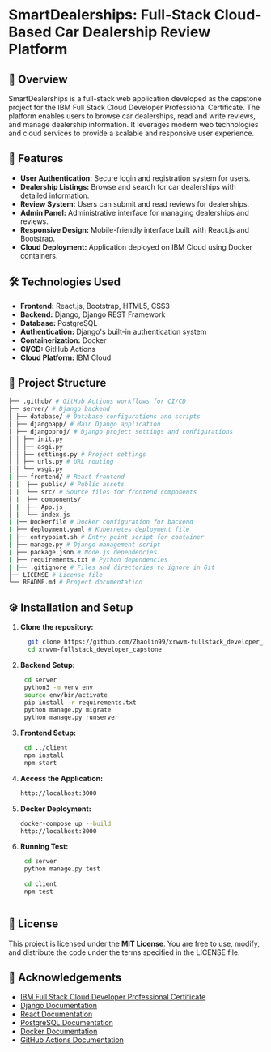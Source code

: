 # SmartDealerships: Full-Stack Cloud-Based Car Dealership Review Platform

## 📌 Overview

SmartDealerships is a full-stack web application developed as the capstone project for the IBM Full Stack Cloud Developer Professional Certificate. The platform enables users to browse car dealerships, read and write reviews, and manage dealership information. It leverages modern web technologies and cloud services to provide a scalable and responsive user experience.

## 🚀 Features

- **User Authentication:** Secure login and registration system for users.
- **Dealership Listings:** Browse and search for car dealerships with detailed information.
- **Review System:** Users can submit and read reviews for dealerships.
- **Admin Panel:** Administrative interface for managing dealerships and reviews.
- **Responsive Design:** Mobile-friendly interface built with React.js and Bootstrap.
- **Cloud Deployment:** Application deployed on IBM Cloud using Docker containers.

## 🛠️ Technologies Used

- **Frontend:** React.js, Bootstrap, HTML5, CSS3
- **Backend:** Django, Django REST Framework
- **Database:** PostgreSQL
- **Authentication:** Django's built-in authentication system
- **Containerization:** Docker
- **CI/CD:** GitHub Actions
- **Cloud Platform:** IBM Cloud

## 📂 Project Structure
```bash
├── .github/ # GitHub Actions workflows for CI/CD
├── server/ # Django backend
│ ├── database/ # Database configurations and scripts
│ ├── djangoapp/ # Main Django application
│ ├── djangoproj/ # Django project settings and configurations
│ │ ├── init.py
│ │ ├── asgi.py
│ │ ├── settings.py # Project settings
│ │ ├── urls.py # URL routing
│ │ └── wsgi.py
| ├── frontend/ # React frontend
│ |  ├── public/ # Public assets
│ |  └── src/ # Source files for frontend components
│ |  ├── components/
│ |  ├── App.js
│ |  └── index.js
| |── Dockerfile # Docker configuration for backend
| ├── deployment.yaml # Kubernetes deployment file
| ├── entrypoint.sh # Entry point script for container
| ├── manage.py # Django management script
| ├── package.json # Node.js dependencies
| ├── requirements.txt # Python dependencies
| |── .gitignore # Files and directories to ignore in Git
├── LICENSE # License file
└── README.md # Project documentation
```


## ⚙️ Installation and Setup

1. **Clone the repository:**
   ```bash
     git clone https://github.com/Zhaolin99/xrwvm-fullstack_developer_capstone.git
     cd xrwvm-fullstack_developer_capstone

2. **Backend Setup:**
   ```bash
    cd server
    python3 -m venv env
    source env/bin/activate
    pip install -r requirements.txt
    python manage.py migrate
    python manage.py runserver
   
3. **Frontend Setup:**
   ```bash
    cd ../client
    npm install
    npm start

4. **Access the Application:**
   ```bash
   http://localhost:3000

5. **Docker Deployment:**
   ```bash
   docker-compose up --build
   http://localhost:8000
6. **Running Test:**
   ```bash
    cd server
    python manage.py test
  
    cd client
    npm test



## 📄 License  
This project is licensed under the **MIT License**. You are free to use, modify, and distribute the code under the terms specified in the LICENSE file.  

## 🙌 Acknowledgements  
- [IBM Full Stack Cloud Developer Professional Certificate](https://www.coursera.org/professional-certificates/ibm-full-stack-cloud-developer)  
- [Django Documentation](https://docs.djangoproject.com/)  
- [React Documentation](https://reactjs.org/docs/getting-started.html)  
- [PostgreSQL Documentation](https://www.postgresql.org/docs/)  
- [Docker Documentation](https://docs.docker.com/)  
- [GitHub Actions Documentation](https://docs.github.com/en/actions)  


